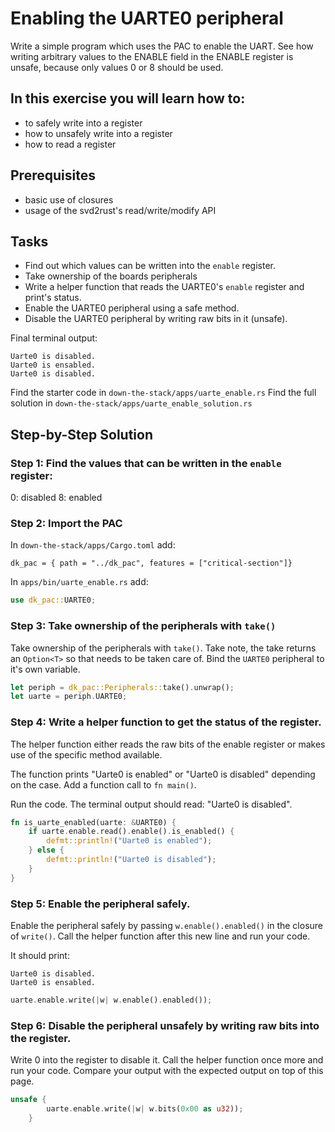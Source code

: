 # Enabling the UARTE0 peripheral

Write a simple program which uses the PAC to enable the UART. See how writing arbitrary values to the ENABLE field in the ENABLE register is unsafe, because only values 0 or 8 should be used.

## In this exercise you will learn how to:
* to safely write into a register 
* how to unsafely write into a register
* how to read a register

## Prerequisites
* basic use of closures
* usage of the svd2rust's read/write/modify API

## Tasks
* Find out which values can be written into the `enable` register.
* Take ownership of the boards peripherals
* Write a helper function that reads the UARTE0's `enable` register and print's status.
* Enable the UARTE0 peripheral using a safe method.
* Disable the UARTE0 peripheral by writing raw bits in it (unsafe).

Final terminal output:

```terminal
Uarte0 is disabled.
Uarte0 is ensabled.
Uarte0 is disabled.
```

Find the starter code in `down-the-stack/apps/uarte_enable.rs`
Find the full solution in `down-the-stack/apps/uarte_enable_solution.rs`


## Step-by-Step Solution

### Step 1: Find the values that can be written in the `enable` register:

0: disabled
8: enabled

### Step 2: Import the PAC

In `down-the-stack/apps/Cargo.toml` add:

```
dk_pac = { path = "../dk_pac", features = ["critical-section"]}
```
In `apps/bin/uarte_enable.rs` add:

```rust 
use dk_pac::UARTE0;
```

### Step 3: Take ownership of the peripherals with `take()`

Take ownership of the peripherals with `take()`. Take note, the take returns an `Option<T>` so that needs to be taken care of. Bind the `UARTE0` peripheral to it's own variable.

```rust
let periph = dk_pac::Peripherals::take().unwrap();
let uarte = periph.UARTE0;
```

### Step 4: Write a helper function to get the status of the register.

The helper function either reads the raw bits of the enable register or makes use of the specific method available. 

The function prints "Uarte0 is enabled" or "Uarte0 is disabled" depending on the case. Add a function call to `fn main()`.

Run the code. The terminal output should read: "Uarte0 is disabled".

```rust
fn is_uarte_enabled(uarte: &UARTE0) {
    if uarte.enable.read().enable().is_enabled() {
        defmt::println!("Uarte0 is enabled");
    } else {
        defmt::println!("Uarte0 is disabled");
    }
}
```

### Step 5: Enable the peripheral safely.

Enable the peripheral safely by passing `w.enable().enabled()` in the closure of `write()`. Call the helper function after this new line and run your code. 

It should print:

```terminal
Uarte0 is disabled.
Uarte0 is ensabled.
```

```rust
uarte.enable.write(|w| w.enable().enabled());
```

### Step 6: Disable the peripheral unsafely by writing raw bits into the register. 

Write 0 into the register to disable it. Call the helper function once more and run your code. Compare your output with the expected output on top of this page. 

```rust
unsafe {
        uarte.enable.write(|w| w.bits(0x00 as u32));
    }
```

